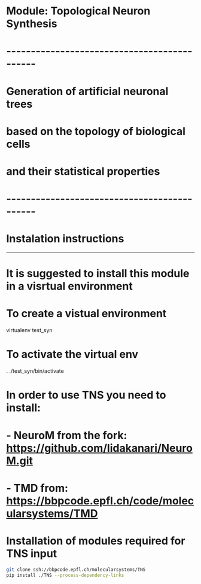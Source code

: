 # Module: Topological Neuron Synthesis

# --------------------------------------------
# Generation of artificial neuronal trees
# based on the topology of biological cells
# and their statistical properties
# --------------------------------------------


# Instalation instructions
--------------------------------
# It is suggested to install this module in a visrtual environment
# To create a vistual environment
virtualenv test_syn

# To activate the virtual env
. ./test_syn/bin/activate

# In order to use TNS you need to install:
# - NeuroM from the fork: https://github.com/lidakanari/NeuroM.git
# - TMD from: https://bbpcode.epfl.ch/code/molecularsystems/TMD

# Installation of modules required for TNS input
```bash
git clone ssh://bbpcode.epfl.ch/molecularsystems/TNS
pip install ./TNS --process-dependency-links
```

